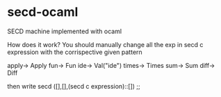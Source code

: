 # secd-ocaml
SECD machine implemented with ocaml


How does it work?
You should manually change all the exp in secd c expression with the corrispective given pattern

apply-> Apply
fun-> Fun
ide-> Val("ide") 
times-> Times
sum-> Sum
diff-> Diff

then write secd ([],[],(secd c expression)::[]) ;;
